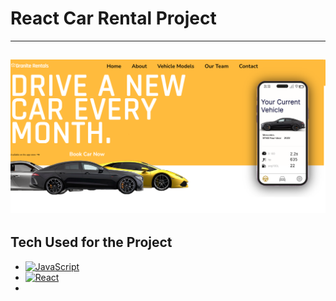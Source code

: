 # React Car Rental Project
---
![mainpic](https://github.com/oktayrasimov/car-project/blob/master/src/images/github-test.png?raw=true)
---
## Tech Used for the Project
 * [![JavaScript](http://3con14.biz/code/_data/js/intro/js-logo.png)](https://developer.mozilla.org/en-US/docs/Web/JavaScript)
 * [![React](https://raw.githubusercontent.com/jalbertsr/logo-badge-images/master/img/react_logo.png)](https://facebook.github.io/react/)
 *
